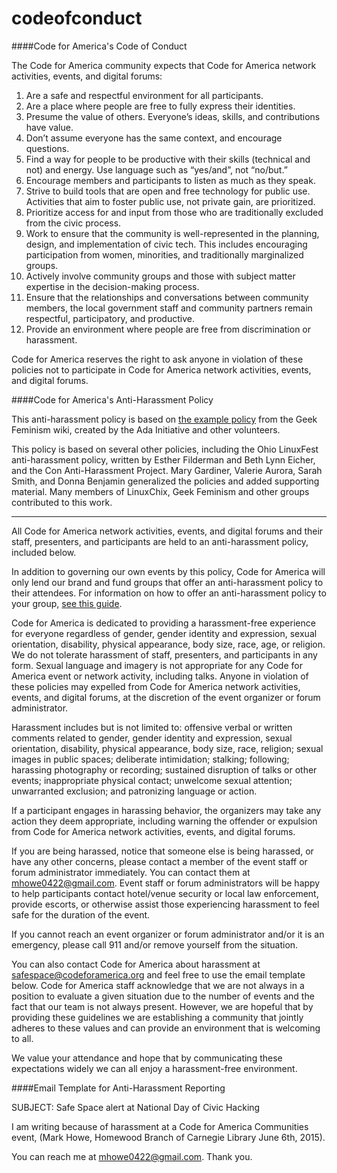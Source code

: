 codeofconduct
=============

####Code for America's Code of Conduct

The Code for America community expects that Code for America network activities, events, and digital forums:

1. Are a safe and respectful environment for all participants.
2. Are a place where people are free to fully express their identities.
3. Presume the value of others. Everyone’s ideas, skills, and contributions have value.
4. Don’t assume everyone has the same context, and encourage questions.
5. Find a way for people to be productive with their skills (technical and not) and energy. Use language such as “yes/and”, not “no/but.”
6. Encourage members and participants to listen as much as they speak.
7. Strive to build tools that are open and free technology for public use. Activities that aim to foster public use, not private gain, are prioritized.
8. Prioritize access for and input from those who are traditionally excluded from the civic process.
9. Work to ensure that the community is well-represented in the planning, design, and implementation of civic tech. This includes encouraging participation from women, minorities, and traditionally marginalized groups. 
10. Actively involve community groups and those with subject matter expertise in the decision-making process.
11. Ensure that the relationships and conversations between community members, the local government staff and community partners remain respectful, participatory, and productive.
12. Provide an environment where people are free from discrimination or harassment.

Code for America reserves the right to ask anyone in violation of these policies not to participate in Code for America network activities, events, and digital forums.

####Code for America's Anti-Harassment Policy

This anti-harassment policy is based on <a href="http://geekfeminism.wikia.com/wiki/Conference_anti-harassment/Policy">the example policy</a> from the Geek Feminism wiki, created by the Ada Initiative and other volunteers.

This policy is based on several other policies, including the Ohio LinuxFest anti-harassment policy, written by Esther Filderman and Beth Lynn Eicher, and the Con Anti-Harassment Project. Mary Gardiner, Valerie Aurora, Sarah Smith, and Donna Benjamin generalized the policies and added supporting material. Many members of LinuxChix, Geek Feminism and other groups contributed to this work.

* * * 

All Code for America network activities, events, and digital forums and their staff, presenters, and participants are held to an anti-harassment policy, included below.

In addition to governing our own events by this policy, Code for America will only lend our brand and fund groups that offer an anti-harassment policy to their attendees. For information on how to offer an anti-harassment policy to your group, <a href="https://docs.google.com/a/codeforamerica.org/document/d/1Zg2FDt7awgfCmdcbzMwKHMb1A7KDOhs_z7ibCb3TLLQ/edit">see this guide</a>.

Code for America is dedicated to providing a harassment-free experience for everyone regardless of gender, gender identity and expression, sexual orientation, disability, physical appearance, body size, race, age, or religion. We do not tolerate harassment of staff, presenters, and participants in any form. Sexual language and imagery is not appropriate for any Code for America event or network activity, including talks. Anyone in violation of these policies may expelled from Code for America network activities, events, and digital forums, at the discretion of the event organizer or forum administrator.

Harassment includes but is not limited to: offensive verbal or written comments related to gender, gender identity and expression, sexual orientation, disability, physical appearance, body size, race, religion; sexual images in public spaces; deliberate intimidation; stalking; following; harassing photography or recording; sustained disruption of talks or other events; inappropriate physical contact; unwelcome sexual attention; unwarranted exclusion; and patronizing language or action.

If a participant engages in harassing behavior, the organizers may take any action they deem appropriate, including warning the offender or expulsion from Code for America network activities, events, and digital forums. 

If you are being harassed, notice that someone else is being harassed, or have any other concerns, please contact a member of the event staff or forum administrator immediately. You can contact them at mhowe0422@gmail.com. Event staff or forum administrators will be happy to help participants contact hotel/venue security or local law enforcement, provide escorts, or otherwise assist those experiencing harassment to feel safe for the duration of the event.

If you cannot reach an event organizer or forum administrator and/or it is an emergency, please call 911 and/or remove yourself from the situation. 

You can also contact Code for America about harassment at safespace@codeforamerica.org and feel free to use the email template below. Code for America staff acknowledge that we are not always in a position to evaluate a given situation due to the number of events and the fact that our team is not always present. However, we are hopeful that by providing these guidelines we are establishing a community that jointly adheres to these values and can provide an environment that is welcoming to all.

We value your attendance and hope that by communicating these expectations widely we can all enjoy a harassment-free environment.

####Email Template for Anti-Harassment Reporting

SUBJECT: Safe Space alert at National Day of Civic Hacking

I am writing because of harassment at a Code for America Communities event, (Mark Howe, Homewood Branch of Carnegie Library June 6th, 2015). 

You can reach me at mhowe0422@gmail.com. Thank you.

